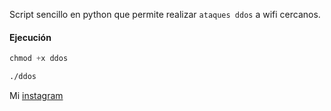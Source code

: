 Script sencillo en python que permite realizar `ataques ddos` a wifi cercanos.

#### Ejecución

```css
chmod +x ddos
```

```css
./ddos
```




Mi [instagram](https://instagram.com/macim0_)
